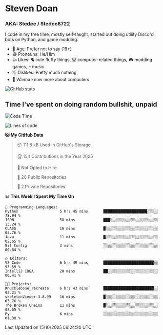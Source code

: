 # Steven Doan
### AKA: Stedee / Stedee8722
I code in my free time, mostly self-taught, started out doing utility Discord bots on Python, and game modding.

- 🤔 Age: Prefer not to say (18+)
- 😄 Pronouns: He/Him
- 👍 Likes: 🐈 cute fluffy things, 💻 computer-related things, 🎮 modding games, 🎶 music
- 👎 Dislikes: Pretty much nothing
- 🥹 Wanna know more about computers

![GitHub stats](https://github-readme-stats-iota-mocha-40.vercel.app/api?username=Stedee8722&show=prs_merged,prs_merged_percentage&show_icons=true&theme=transparent)

## Time I've spent on doing random bullshit, unpaid
<!--START_SECTION:Time I've spent on doing random bullshit, unpaid-->
![Code Time](http://img.shields.io/badge/Code%20Time-360%20hrs%201%20min-blue)

![Lines of code](https://img.shields.io/badge/From%20Hello%20World%20I%27ve%20Written-91.7%20thousand%20lines%20of%20code-blue)

**🐱 My GitHub Data** 

> 📦 111.8 kB Used in GitHub's Storage 
 > 
> 🏆 154 Contributions in the Year 2025
 > 
> 🚫 Not Opted to Hire
 > 
> 📜 20 Public Repositories 
 > 
> 🔑 2 Private Repositories 
 > 
📊 **This Week I Spent My Time On** 

```text
💬 Programming Languages: 
Python                   5 hrs 45 mins       ████████████████████░░░░░   78.94 % 
JSON                     58 mins             ███░░░░░░░░░░░░░░░░░░░░░░   13.24 % 
CLASS                    16 mins             █░░░░░░░░░░░░░░░░░░░░░░░░   03.76 % 
Java                     11 mins             █░░░░░░░░░░░░░░░░░░░░░░░░   02.65 % 
Git Config               3 mins              ░░░░░░░░░░░░░░░░░░░░░░░░░   00.84 % 

🔥 Editors: 
VS Code                  6 hrs 49 mins       ███████████████████████░░   93.59 % 
IntelliJ IDEA            28 mins             ██░░░░░░░░░░░░░░░░░░░░░░░   06.41 % 

🐱‍💻 Projects: 
Knucklebone_recreate     6 hrs 43 mins       ███████████████████████░░   92.21 % 
skeletonViewer-3.8.99    16 mins             █░░░░░░░░░░░░░░░░░░░░░░░░   03.76 % 
The Broken Chains        11 mins             █░░░░░░░░░░░░░░░░░░░░░░░░   02.65 % 
Py                       6 mins              ░░░░░░░░░░░░░░░░░░░░░░░░░   01.38 % 
```


 Last Updated on 15/10/2025 06:24:20 UTC
<!--END_SECTION:Time I've spent on doing random bullshit, unpaid-->
